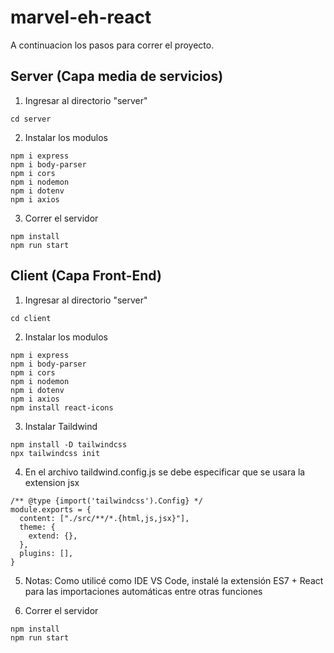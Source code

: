 ﻿# marvel-eh-react

A continuacion los pasos para correr el proyecto. 

## Server (Capa media de servicios)
1. Ingresar al directorio "server"
```shell
cd server 
```
2. Instalar los modulos
```shell
npm i express
npm i body-parser
npm i cors
npm i nodemon
npm i dotenv
npm i axios 
```
3. Correr el servidor
```shell
npm install
npm run start
```

## Client (Capa Front-End)
1. Ingresar al directorio "server"
```shell
cd client 
```
2. Instalar los modulos
```shell
npm i express
npm i body-parser
npm i cors
npm i nodemon
npm i dotenv
npm i axios
npm install react-icons
```
3. Instalar Taildwind
```shell
npm install -D tailwindcss
npx tailwindcss init
```
4. En el archivo taildwind.config.js se debe especificar que se usara la extension jsx
```
/** @type {import('tailwindcss').Config} */
module.exports = {
  content: ["./src/**/*.{html,js,jsx}"],
  theme: {
    extend: {},
  },
  plugins: [],
}
```   
5. Notas:
Como utilicé como IDE VS Code, instalé la extensión ES7 + React para las importaciones automáticas entre otras funciones

7. Correr el servidor
```shell
npm install
npm run start
```
